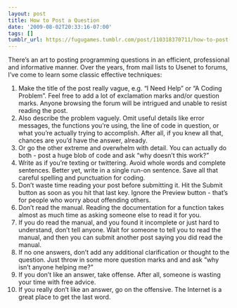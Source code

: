 ```yaml
---
layout: post
title: How to Post a Question
date: '2009-08-02T20:33:16-07:00'
tags: []
tumblr_url: https://fugugames.tumblr.com/post/110318370711/how-to-post-a-question
---
```

There’s an art to posting programming questions in an efficient, professional and informative manner. Over the years, from mail lists to Usenet to forums, I’ve come to learn some classic effective techniques:

1. Make the title of the post really vague, e.g. “I Need Help” or “A Coding Problem”. Feel free to add a lot of exclamation marks and/or question marks. Anyone browsing the forum will be intrigued and unable to resist reading the post.
2. Also describe the problem vaguely. Omit useful details like error messages, the functions you’re using, the line of code in question, or what you’re actually trying to accomplish. After all, if you knew all that, chances are you’d have the answer, already.
3. Or go the other extreme and overwhelm with detail. You can actually do both - post a huge blob of code and ask “why doesn’t this work?”
4. Write as if you’re texting or twittering. Avoid whole words and complete sentences. Better yet, write in a single run-on sentence. Save all that careful spelling and punctuation for coding.
5. Don’t waste time reading your post before submitting it. Hit the Submit button as soon as you hit that last key. Ignore the Preview button - that’s for people who worry about offending others.
6. Don’t read the manual. Reading the documentation for a function takes almost as much time as asking someone else to read it for you.
7. If you do read the manual, and you found it incomplete or just hard to understand, don’t tell anyone. Wait for someone to tell you to read the manual, and then you can submit another post saying you did read the manual.
8. If no one answers, don’t add any additional clarification or thought to the question. Just throw in some more question marks and and ask “why isn’t anyone helping me?”
9. If you don’t like an answer, take offense. After all, someone is wasting your time with free advice.
10. If you really don’t like an answer, go on the offensive. The Internet is a great place to get the last word.
